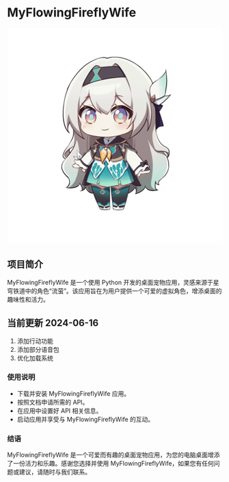 # MyFlowingFireflyWife

![icon](data\assets\images\firefly\default\bg.png)

## 项目简介

MyFlowingFireflyWife 是一个使用 Python 开发的桌面宠物应用，灵感来源于星穹铁道中的角色“流萤”。该应用旨在为用户提供一个可爱的虚拟角色，增添桌面的趣味性和活力。

## 当前更新 2024-06-16

1. 添加行动功能
2. 添加部分语音包
3. 优化加载系统

### 使用说明

- 下载并安装 MyFlowingFireflyWife 应用。
- 按照文档申请所需的 API。
- 在应用中设置好 API 相关信息。
- 启动应用并享受与 MyFlowingFireflyWife 的互动。

### 结语

MyFlowingFireflyWife 是一个可爱而有趣的桌面宠物应用，为您的电脑桌面增添了一份活力和乐趣。感谢您选择并使用 MyFlowingFireflyWife，如果您有任何问题或建议，请随时与我们联系。
